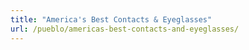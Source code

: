 ```yaml
---
title: "America's Best Contacts & Eyeglasses"
url: /pueblo/americas-best-contacts-and-eyeglasses/
---
```


